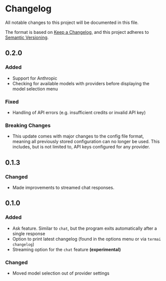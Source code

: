 # Changelog

All notable changes to this project will be documented in this file.

The format is based on [Keep a Changelog](https://keepachangelog.com/en/1.1.0/),
and this project adheres to [Semantic Versioning](https://semver.org/spec/v2.0.0.html).

## 0.2.0

### Added
- Support for Anthropic
- Checking for available models with providers before displaying the model selection menu

### Fixed
- Handling of API errors (e.g. insufficient credits or invalid API key)

### Breaking Changes
- This update comes with major changes to the config file format, meaning all previously stored configuration can no longer be used. This includes, but is not limited to, API keys configured for any provider.

## 0.1.3 

### Changed
- Made improvements to streamed chat responses.

## 0.1.0

### Added
- Ask feature. Similar to `chat`, but the program exits automatically after a single response
- Option to print latest changelog (found in the options menu or via `termai changelog`)
- Streaming option for the `chat` feature **(experimental)**

### Changed
- Moved model selection out of provider settings
